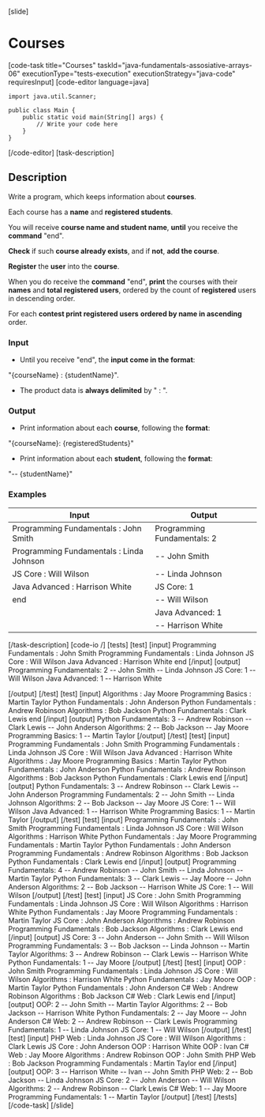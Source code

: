[slide]
# Courses
[code-task title="Courses" taskId="java-fundamentals-assosiative-arrays-06" executionType="tests-execution" executionStrategy="java-code" requiresInput]
[code-editor language=java]
```
import java.util.Scanner;

public class Main {
    public static void main(String[] args) {
        // Write your code here
    }
}
```
[/code-editor]
[task-description]
## Description
Write a program, which keeps information about **courses**.

Each course has a **name** and **registered students**.

You will receive **course name and student name**, **until** you receive the **command** "end". 

**Check** if such **course already exists**, and if **not**, **add the course**. 

**Register** the **user** into the **course**. 

When you do receive the **command** "end", **print** the courses with their **names** and **total registered users**, ordered by the count of **registered** users in descending order. 

For each **contest print registered users** **ordered by name in ascending** order.

### Input
- Until you receive "end", the **input come in the format**:

 "\{courseName\} : \{studentName\}".
- The product data is **always delimited** by " : ".

### Output
- Print information about each **course**, following the **format**: 

"\{courseName\}: \{registeredStudents\}"
- Print information about each **student**, following the **format**:

"-- \{studentName\}"

### Examples
| **Input** | **Output** |
| --- | --- |
| Programming Fundamentals : John Smith | Programming Fundamentals: 2 | 
| Programming Fundamentals : Linda Johnson | -- John Smith |
| JS Core : Will Wilson | -- Linda Johnson |
| Java Advanced : Harrison White | JS Core: 1 | 
| end | -- Will Wilson |
| | Java Advanced: 1 |
| | -- Harrison White |

[/task-description]
[code-io /]
[tests]
[test]
[input]
Programming Fundamentals : John Smith
Programming Fundamentals : Linda Johnson
JS Core : Will Wilson
Java Advanced : Harrison White
end
[/input]
[output]
Programming Fundamentals: 2
-- John Smith
-- Linda Johnson
JS Core: 1
-- Will Wilson
Java Advanced: 1
-- Harrison White

[/output]
[/test]
[test]
[input]
Algorithms : Jay Moore
Programming Basics : Martin Taylor
Python Fundamentals : John Anderson
Python Fundamentals : Andrew Robinson
Algorithms : Bob Jackson
Python Fundamentals : Clark Lewis
end
[/input]
[output]
Python Fundamentals: 3
-- Andrew Robinson
-- Clark Lewis
-- John Anderson
Algorithms: 2
-- Bob Jackson
-- Jay Moore
Programming Basics: 1
-- Martin Taylor
[/output]
[/test]
[test]
[input]
Programming Fundamentals : John Smith
Programming Fundamentals : Linda Johnson
JS Core : Will Wilson
Java Advanced : Harrison White
Algorithms : Jay Moore
Programming Basics : Martin Taylor
Python Fundamentals : John Anderson
Python Fundamentals : Andrew Robinson
Algorithms : Bob Jackson
Python Fundamentals : Clark Lewis
end
[/input]
[output]
Python Fundamentals: 3
-- Andrew Robinson
-- Clark Lewis
-- John Anderson
Programming Fundamentals: 2
-- John Smith
-- Linda Johnson
Algorithms: 2
-- Bob Jackson
-- Jay Moore
JS Core: 1
-- Will Wilson
Java Advanced: 1
-- Harrison White
Programming Basics: 1
-- Martin Taylor
[/output]
[/test]
[test]
[input]
Programming Fundamentals : John Smith
Programming Fundamentals : Linda Johnson
JS Core : Will Wilson
Algorithms : Harrison White
Python Fundamentals : Jay Moore
Programming Fundamentals : Martin Taylor
Python Fundamentals : John Anderson
Programming Fundamentals : Andrew Robinson
Algorithms : Bob Jackson
Python Fundamentals : Clark Lewis
end
[/input]
[output]
Programming Fundamentals: 4
-- Andrew Robinson
-- John Smith
-- Linda Johnson
-- Martin Taylor
Python Fundamentals: 3
-- Clark Lewis
-- Jay Moore
-- John Anderson
Algorithms: 2
-- Bob Jackson
-- Harrison White
JS Core: 1
-- Will Wilson
[/output]
[/test]
[test]
[input]
JS Core : John Smith
Programming Fundamentals : Linda Johnson
JS Core : Will Wilson
Algorithms : Harrison White
Python Fundamentals : Jay Moore
Programming Fundamentals : Martin Taylor
JS Core : John Anderson
Algorithms : Andrew Robinson
Programming Fundamentals : Bob Jackson
Algorithms : Clark Lewis
end
[/input]
[output]
JS Core: 3
-- John Anderson
-- John Smith
-- Will Wilson
Programming Fundamentals: 3
-- Bob Jackson
-- Linda Johnson
-- Martin Taylor
Algorithms: 3
-- Andrew Robinson
-- Clark Lewis
-- Harrison White
Python Fundamentals: 1
-- Jay Moore
[/output]
[/test]
[test]
[input]
OOP : John Smith
Programming Fundamentals : Linda Johnson
JS Core : Will Wilson
Algorithms : Harrison White
Python Fundamentals : Jay Moore
OOP : Martin Taylor
Python Fundamentals : John Anderson
C# Web : Andrew Robinson
Algorithms : Bob Jackson
C# Web : Clark Lewis
end
[/input]
[output]
OOP: 2
-- John Smith
-- Martin Taylor
Algorithms: 2
-- Bob Jackson
-- Harrison White
Python Fundamentals: 2
-- Jay Moore
-- John Anderson
C# Web: 2
-- Andrew Robinson
-- Clark Lewis
Programming Fundamentals: 1
-- Linda Johnson
JS Core: 1
-- Will Wilson
[/output]
[/test]
[test]
[input]
PHP Web : Linda Johnson
JS Core : Will Wilson
Algorithms : Clark Lewis
JS Core : John Anderson
OOP : Harrison White
OOP : Ivan
C# Web : Jay Moore
Algorithms : Andrew Robinson
OOP : John Smith
PHP Web : Bob Jackson
Programming Fundamentals : Martin Taylor
end
[/input]
[output]
OOP: 3
-- Harrison White
-- Ivan
-- John Smith
PHP Web: 2
-- Bob Jackson
-- Linda Johnson
JS Core: 2
-- John Anderson
-- Will Wilson
Algorithms: 2
-- Andrew Robinson
-- Clark Lewis
C# Web: 1
-- Jay Moore
Programming Fundamentals: 1
-- Martin Taylor
[/output]
[/test]
[/tests]
[/code-task]
[/slide]